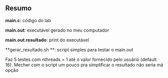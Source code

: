 ## Resumo

  **main.c**: código do lab
  
  **main.out**: executável gerado no meu computador
  
  **main.out.resultado**: print do executável
  
  **gerar_resultado.sh <numero maximo de threads> **: script simples para testar o main.out
  
  Faz 5 testes com nthreads = 1 até o valor fornecido pelo usuário (default 16). Mecher com o script um pouco pra simplificar o resultado não seria má opção

  
